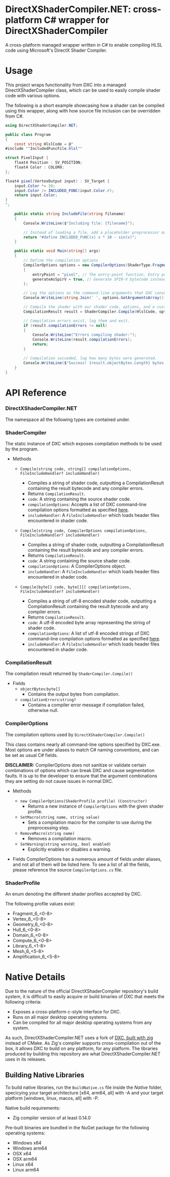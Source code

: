 # DirectXShaderCompiler.NET: cross-platform C# wrapper for DirectXShaderCompiler 

A cross-platform managed wrapper written in C# to enable compiling HLSL code using Microsoft's DirectX Shader Compiler. 

# Usage

This project wraps functionality from DXC into a managed DirectXShaderCompiler class, which can be used to easily compile shader code with various options.
 
 
The following is a short example showcasing how a shader can be compiled using this wrapper, along with how source file inclusion can be overridden from C#.

```cs
using DirectXShaderCompiler.NET;

public class Program
{
    const string HlslCode = @"
#include ""IncludedFuncFile.hlsl""

struct PixelInput {
    float4 Position : SV_POSITION;
    float4 Color : COLOR0;
};

float4 pixel(VertexOutput input) : SV_Target { 
    input.Color *= 10;
    input.Color /= INCLUDED_FUNC(input.Color.r);
    return input.Color;
}
";

    public static string IncludeFile(string filename)
    {
        Console.WriteLine($"Including file: {filename}");

        // Instead of loading a file, add a placeholder preprocessor macro.
        return "#define INCLUDED_FUNC(x) x * 10 - sin(x)";
    }

    public static void Main(string[] args)
    {
        // Define the compilation options
        CompilerOptions options = new CompilerOptions(ShaderType.Fragment.ToProfile(6, 0))
        {
            entryPoint = "pixel", // The entry-point function. Entry point defaults to 'main' when not specified.
            generateAsSpirV = true, // Generate SPIR-V bytecode instead of DXIL.
        };

        // Log the options as the command-line arguments that DXC consumes.  
        Console.WriteLine(string.Join(' ', options.GetArgumentsArray()));

        // Compile the shader with our shader code, options, and a custom include handler.
        CompilationResult result = ShaderCompiler.Compile(HlslCode, options, IncludeFile);

        // Compilation errors exist, log them and exit.
        if (result.compilationErrors != null)
        {
            Console.WriteLine("Errors compiling shader:");
            Console.WriteLine(result.compilationErrors);
            return;
        }

        // Compilation succeded, log how many bytes were generated.
        Console.WriteLine($"Success! {result.objectBytes.Length} bytes generated.");
    }
}
```

# API Reference

### DirectXShaderCompiler.NET
The namespace all the following types are contained under.

### ShaderCompiler
The static instance of DXC which exposes compilation methods to be used by the program.

- Methods
  - `Compile(string code, string[] compilationOptions, FileIncludeHandler? includeHandler)`
    - Compiles a string of shader code, outputting a CompilationResult containing the result bytecode and any compiler errors.
    - Returns `CompilationResult`.
    - `code`: A string containing the source shader code. 
    - `compilationOptions`:  Accepts a list of DXC command-line compilation options formatted as specified [here](https://github.com/microsoft/DirectXShaderCompiler/wiki/Using-dxc.exe-and-dxcompiler.dll).
	- `includeHandler`: A `FileIncludeHandler` which loads header files encountered in shader code.
 
  - `Compile(string code, CompilerOptions compilationOptions, FileIncludeHandler? includeHandler)`
    - Compiles a string of shader code, outputting a CompilationResult containing the result bytecode and any compiler errors.
    - Returns `CompilationResult`.
    - `code`: A string containing the source shader code. 
    - `compilationOptions`: A CompilerOptions object.
	- `includeHandler`: A `FileIncludeHandler` which loads header files encountered in shader code.
 
  - `Compile(byte[] code, byte[][] compilationOptions, FileIncludeHandler? includeHandler)`
	- Compiles a string of utf-8 encoded shader code, outputting a CompilationResult containing the result bytecode and any compiler errors.
    - Returns `CompilationResult`.
	- `code`: A utf-8 encoded byte array representing the string of shader code. 
    - `compilationOptions`: A list of utf-8 encoded strings of DXC command-line compilation options formatted as specified [here](https://github.com/microsoft/DirectXShaderCompiler/wiki/Using-dxc.exe-and-dxcompiler.dll).
	- `includeHandler`: A `FileIncludeHandler` which loads header files encountered in shader code.
 
### CompilationResult
The compilation result returned by `ShaderCompiler.Compile()`
 
- Fields
  - `objectBytes`:`byte[]`
    - Contains the output bytes from compilation.
  - `compilationErrors`:`string?`
    - Contains a compiler error message if compilation failed, otherwise null.
 
### CompilerOptions
 
The compilation options used by `DirectXShaderCompiler.Compile()`
 
This class contains nearly all command-line options specified by DXC.exe. Most options are under aliases to match C# naming conventions, and can be set as usual C# fields.
 
**DISCLAIMER:** CompilerOptions does not sanitize or validate certain combinations of options which can break DXC and cause segmentation faults. It is up to the developer to ensure that the argument combinations they are setting do not cause issues in normal DXC. 
 
- Methods
  - `new CompilerOptions(ShaderProfile profile) (Constructor)`
    - Returns a new instance of `CompilerOptions` with the given shader profile.
  - `SetMacro(string name, string value)`
    - Sets a compilation macro for the compiler to use during the preprocessing step.
  - `RemoveMacro(string name)`
    - Removes a compilation macro.
  - `SetWarning(string warning, bool enabled)`
    - Explicitly enables or disables a warning.
 
- Fields
  CompilerOptions has a numerous amount of fields under aliases, and not all of them will be listed here. To see a list of all the fields, please reference the source `CompilerOptions.cs` file.
 
### ShaderProfile
 
An enum denoting the different shader profiles accepted by DXC. 
 
The following profile values exist:
  - Fragment_6_<0-8>
  - Vertex_6_<0-8> 
  - Geometry_6_<0-8>
  - Hull_6_<0-8>
  - Domain_6_<0-8>
  - Compute_6_<0-8>
  - Library_6_<1-8>
  - Mesh_6_<5-8>
  - Amplification_6_<5-8>
 
# Native Details
 
Due to the nature of the official DirectXShaderCompiler repository's build system, it is difficult to easily acquire or build binaries of DXC that meets the following criteria:
 
- Exposes a cross-platform c-style interface for DXC.
- Runs on all major desktop operating systems.
- Can be compiled for all major desktop operating systems from any system.
 
As such, DirectXShaderCompiler.NET uses a fork of [DXC, built with zig](https://github.com/sinnwrig/DirectXShaderCompiler-zig) instead of CMake. As Zig's compiler supports cross-compilation out of the box, it allows DXC to build on any platform, for any platform. The libraries produced by building this repository are what DirectXShaderCompiler.NET uses in its releases.
 
## Building Native Libraries
 
To build native libraries, run the `BuildNative.cs` file inside the _Native_ folder, specicying your target architecture [x64, arm64, all] with -A and your target platform [windows, linux, macos, all] with -P.
 
Native build requirements:
- Zig compiler version of at least 0.14.0
 
Pre-built binaries are bundled in the NuGet package for the following operating systems:
- Windows x64
- Windows arm64
- OSX x64
- OSX arm64
- Linux x64
- Linux arm64
